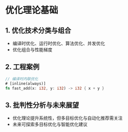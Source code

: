 # 优化理论基础

## 1. 优化技术分类与组合

- 编译时优化、运行时优化、算法优化、并发优化
- 优化组合与性能梯度

## 2. 工程案例

```rust
// 编译时内联优化
# [inline(always)]
fn fast_add(x: i32, y: i32) -> i32 { x + y }
```

## 3. 批判性分析与未来展望

- 优化理论提升系统性，但多目标优化与自动化推荐需关注
- 未来可探索多目标优化与智能优化建议
